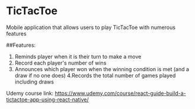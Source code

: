 # TicTacToe
<p>Mobile application that allows users to play TicTacToe with numerous features</p>

##Features:
1. Reminds player when it is their turn to make a move
2. Record each player's number of wins
3. Announces which player won when the winning condition is met (and a draw if no one does)
4.Records the total number of games played including draws

Udemy course link: https://www.udemy.com/course/react-guide-build-a-tictactoe-app-using-react-native/
